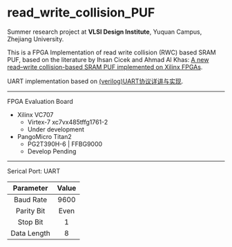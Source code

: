 # read_write_collision_PUF

Summer research project at **VLSI Design Institute**, Yuquan Campus, Zhejiang University.  

This is a FPGA Implementation of read write collision (RWC) based SRAM PUF, based on the literature by Ihsan Cicek and Ahmad Al Khas:
[A new read–write collision-based SRAM PUF implemented on Xilinx FPGAs](https://link.springer.com/article/10.1007/s13389-021-00281-8).

UART implementation based on [(verilog)UART协议详讲与实现](https://zhuanlan.zhihu.com/p/549612117).
    
***

FPGA Evaluation Board
- Xilinx VC707
    - Virtex-7 xc7vx485tffg1761-2
    - Under development
- PangoMicro Titan2
    - PG2T390H-6 | FFBG9000
    - Develop Pending

***

Serical Port: UART

| Parameter | Value | 
| :-:       | :-:   | 
| Baud Rate | 9600  | 
| Parity Bit| Even  | 
| Stop Bit  |   1   |
| Data Length|  8   |

